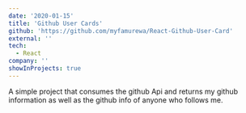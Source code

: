 ```yaml
---
date: '2020-01-15'
title: 'Github User Cards'
github: 'https://github.com/myfamurewa/React-Github-User-Card'
external: ''
tech:
  - React
company: ''
showInProjects: true
---
```


A simple project that consumes the github Api and returns my github information as well as the github info of anyone who follows me.
